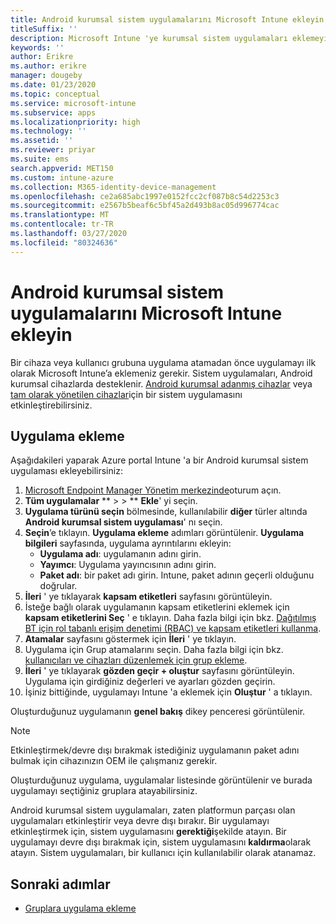 ```yaml
---
title: Android kurumsal sistem uygulamalarını Microsoft Intune ekleyin
titleSuffix: ''
description: Microsoft Intune 'ye kurumsal sistem uygulamaları eklemeyi öğrenin.
keywords: ''
author: Erikre
ms.author: erikre
manager: dougeby
ms.date: 01/23/2020
ms.topic: conceptual
ms.service: microsoft-intune
ms.subservice: apps
ms.localizationpriority: high
ms.technology: ''
ms.assetid: ''
ms.reviewer: priyar
ms.suite: ems
search.appverid: MET150
ms.custom: intune-azure
ms.collection: M365-identity-device-management
ms.openlocfilehash: ce2a685abc1997e0152fcc2cf087b8c54d2253c3
ms.sourcegitcommit: e2567b5beaf6c5bf45a2d493b8ac05d996774cac
ms.translationtype: MT
ms.contentlocale: tr-TR
ms.lasthandoff: 03/27/2020
ms.locfileid: "80324636"
---
```

# <a name="add-android-enterprise-system-apps-to-microsoft-intune"></a>Android kurumsal sistem uygulamalarını Microsoft Intune ekleyin

Bir cihaza veya kullanıcı grubuna uygulama atamadan önce uygulamayı ilk olarak Microsoft Intune’a eklemeniz gerekir. Sistem uygulamaları, Android kurumsal cihazlarda desteklenir. [Android kurumsal adanmış cihazlar](../enrollment/android-kiosk-enroll.md) veya [tam olarak yönetilen cihazlar](../enrollment/android-fully-managed-enroll.md)için bir sistem uygulamasını etkinleştirebilirsiniz.

## <a name="add-the-app"></a>Uygulama ekleme

Aşağıdakileri yaparak Azure portal Intune 'a bir Android kurumsal sistem uygulaması ekleyebilirsiniz:

1. [Microsoft Endpoint Manager Yönetim merkezinde](https://go.microsoft.com/fwlink/?linkid=2109431)oturum açın.
2. **Tüm uygulamalar** ** >  > ** **Ekle**' yi seçin.
3. **Uygulama türünü seçin** bölmesinde, kullanılabilir **diğer** türler altında **Android kurumsal sistem uygulaması**' nı seçin.
4. **Seçin**’e tıklayın. **Uygulama ekleme** adımları görüntülenir.
**Uygulama bilgileri** sayfasında, uygulama ayrıntılarını ekleyin:
    - **Uygulama adı**: uygulamanın adını girin.
    - **Yayımcı**: Uygulama yayıncısının adını girin.  
    - **Paket adı**: bir paket adı girin. Intune, paket adının geçerli olduğunu doğrular.
5. **İleri** ' ye tıklayarak **kapsam etiketleri** sayfasını görüntüleyin.
8. İsteğe bağlı olarak uygulamanın kapsam etiketlerini eklemek için **kapsam etiketlerini Seç** ' e tıklayın. Daha fazla bilgi için bkz. [Dağıtılmış BT için rol tabanlı erişim denetimi (RBAC) ve kapsam etiketleri kullanma](../fundamentals/scope-tags.md).
9. **Atamalar** sayfasını göstermek için **İleri** ' ye tıklayın.
10. Uygulama için Grup atamalarını seçin. Daha fazla bilgi için bkz. [kullanıcıları ve cihazları düzenlemek için grup ekleme](../fundamentals/groups-add.md). 
11. **İleri** ' ye tıklayarak **gözden geçir + oluştur** sayfasını görüntüleyin. Uygulama için girdiğiniz değerleri ve ayarları gözden geçirin.
12. İşiniz bittiğinde, uygulamayı Intune 'a eklemek için **Oluştur** ' a tıklayın.

Oluşturduğunuz uygulamanın **genel bakış** dikey penceresi görüntülenir.

> [!NOTE]
> Etkinleştirmek/devre dışı bırakmak istediğiniz uygulamanın paket adını bulmak için cihazınızın OEM ile çalışmanız gerekir.

Oluşturduğunuz uygulama, uygulamalar listesinde görüntülenir ve burada uygulamayı seçtiğiniz gruplara atayabilirsiniz. 

Android kurumsal sistem uygulamaları, zaten platformun parçası olan uygulamaları etkinleştirir veya devre dışı bırakır. Bir uygulamayı etkinleştirmek için, sistem uygulamasını **gerektiği**şekilde atayın. Bir uygulamayı devre dışı bırakmak için, sistem uygulamasını **kaldırma**olarak atayın. Sistem uygulamaları, bir kullanıcı için kullanılabilir olarak atanamaz.


## <a name="next-steps"></a>Sonraki adımlar

- [Gruplara uygulama ekleme](apps-deploy.md)
